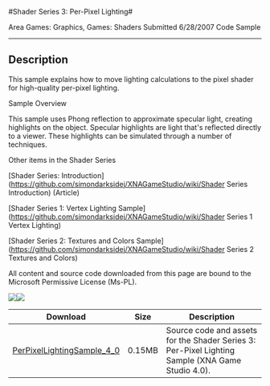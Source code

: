 #Shader Series 3: Per-Pixel Lighting#

Area
Games: Graphics, Games: Shaders
Submitted
6/28/2007
Code Sample

---

## Description

This sample explains how to move lighting calculations to the pixel shader for high-quality per-pixel lighting.

Sample Overview

This sample uses Phong reflection to approximate specular light, creating highlights on the object. Specular highlights are light that's reflected directly to a viewer. These highlights can be simulated through a number of techniques.

Other items in the Shader Series

[Shader Series: Introduction](https://github.com/simondarksidej/XNAGameStudio/wiki/Shader Series Introduction) (Article)

[Shader Series 1: Vertex Lighting Sample](https://github.com/simondarksidej/XNAGameStudio/wiki/Shader Series 1 Vertex Lighting)

[Shader Series 2: Textures and Colors Sample](https://github.com/simondarksidej/XNAGameStudio/wiki/Shader Series 2 Textures and Colors)



All content and source code downloaded from this page are bound to the Microsoft Permissive License (Ms-PL).

![](https://github.com/simondarksidej/XNAGameStudio/blob/master/Images/XNA_Shader3_PerPixelLighting_01_small.jpg?raw=true)![](https://github.com/simondarksidej/XNAGameStudio/blob/master/Images/XNA_Shader3_PerPixelLighting_02_small.jpg?raw=true)
	
Download | Size | Description
---|---|---|
[PerPixelLightingSample_4_0](https://github.com/simondarksidej/XNAGameStudio/tree/master/Samples/PerPixelLightingSample_4_0) | 0.15MB | Source code and assets for the Shader Series 3: Per-Pixel Lighting Sample (XNA Game Studio 4.0). 